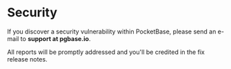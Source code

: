 # Security

If you discover a security vulnerability within PocketBase, please send an e-mail to **support at pgbase.io**.

All reports will be promptly addressed and you'll be credited in the fix release notes.
